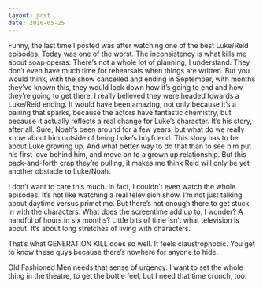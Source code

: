 ```yaml
---
layout: post
date: 2010-05-25
---
```


Funny, the last time I posted was after watching one of the best Luke/Reid episodes. Today was one of the worst. The inconsistency is what kills me about soap operas. There’s not a whole lot of planning, I understand. They don’t even have much time for rehearsals when things are written. But you would think, with the show cancelled and ending in September, with months they’ve known this, they would lock down how it’s going to end and how they’re going to get there. I really believed they were headed towards a Luke/Reid ending. It would have been amazing, not only because it’s a pairing that sparks, because the actors have fantastic chemistry, but because it actually reflects a real change for Luke’s character. It’s his story, after all. Sure, Noah’s been around for a few years, but what do we really know about him outside of being Luke’s boyfriend. This story has to be about Luke growing up. And what better way to do that than to see him put his first love behind him, and move on to a grown up relationship. But this back-and-forth crap they’re pulling, it makes me think Reid will only be yet another obstacle to Luke/Noah.

I don’t want to care this much. In fact, I couldn’t even watch the whole episodes. It’s not like watching a real television show. I’m not just talking about daytime versus primetime. But there’s not enough there to get stuck in with the characters. What does the screentime add up to, I wonder? A handful of hours in six months? Little bits of time isn’t what television is about. It’s about long stretches of living with characters.

That’s what GENERATION KILL does so well. It feels claustrophobic. You get to know these guys because there’s nowhere for anyone to hide.

Old Fashioned Men needs that sense of urgency. I want to set the whole thing in the theatre, to get the bottle feel, but I need that time crunch, too.
